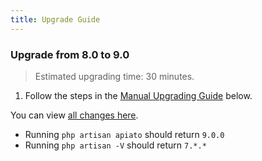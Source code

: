 ```yaml
---
title: Upgrade Guide
---
```


### Upgrade from 8.0 to 9.0

> Estimated upgrading time: 30 minutes.

1) Follow the steps in the [Manual Upgrading Guide](#Manual-Upgrading-Guide) below. 

You can view [all changes here](https://github.com/apiato/apiato/compare/8.0...9.0).

- Running `php artisan apiato` should return `9.0.0`
- Running `php artisan -V` should return `7.*.*`  
